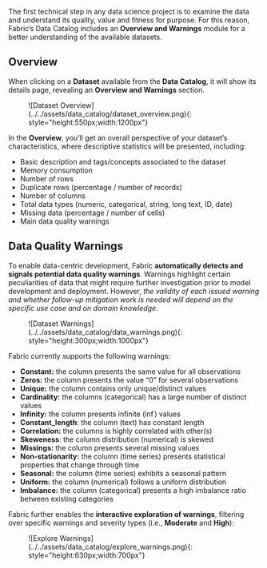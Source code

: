 The first technical step in any data science project is to examine the data and understand its quality, value and fitness for purpose. For this reason,  Fabric’s Data Catalog includes an **Overview and Warnings** module  for a better understanding of the available datasets.

## Overview
When clicking on a **Dataset** available from the **Data Catalog**, it will show its details page, revealing an **Overview and Warnings** section.

<figure markdown>
![Dataset Overview](../../assets/data_catalog/dataset_overview.png){: style="height:550px;width:1200px"}
</figure>

In the **Overview**, you’ll get an overall perspective of your dataset’s characteristics, where descriptive statistics will be presented, including:

- Basic description and tags/concepts associated to the dataset
- Memory consumption
- Number of rows
- Duplicate rows (percentage / number of records)
- Number of columns
- Total data types (numeric, categorical, string, long text, ID, date)
- Missing data (percentage / number of cells)
- Main data quality warnings


## Data Quality Warnings
To enable data-centric development, Fabric **automatically detects and signals potential data quality warnings**. Warnings highlight certain peculiarities of data that might require further investigation prior to model development and deployment. However, *the validity of each issued warning and whether follow-up mitigation work is needed will depend on the specific use case and on domain knowledge*.

<figure markdown>
![Dataset Warnings](../../assets/data_catalog/data_warnings.png){: style="height:300px;width:1000px"}
</figure>

Fabric currently supports the following warnings:

- **Constant:** the column presents the same value for all observations
- **Zeros:**  the column presents the value “0” for several observations
- **Unique:** the column contains only unique/distinct values
- **Cardinality:** the columns (categorical) has a large number of distinct values
- **Infinity:** the column presents infinite ($\inf$) values
- **Constant_length**: the column (text) has constant length
- **Correlation:** the columns is highly correlated with other(s)
- **Skeweness**: the column distribution (numerical) is skewed
- **Missings:** the column presents several missing values
- **Non-stationarity:** the column (time series) presents statistical properties that change through time
- **Seasonal:** the column (time series) exhibits a seasonal pattern
- **Uniform:** the column (numerical) follows a uniform distribution
- **Imbalance:** the column (categorical) presents a high imbalance ratio between existing categories

Fabric further enables the **interactive exploration of warnings**, filtering over specific warnings and severity types (i.e., **Moderate** and **High**):

<figure markdown>
![Explore Warnings](../../assets/data_catalog/explore_warnings.png){: style="height:630px;width:700px"}
</figure>
